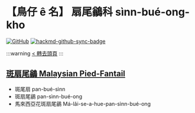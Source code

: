 # 【鳥仔 ê 名】 扇尾鶲科 sìnn-bué-ong-kho

[![GitHub](https://img.shields.io/badge/GitHub-black?logo=github)](https://github.com/siansiansu/tsiau-a-e-mia)
[![hackmd-github-sync-badge](https://hackmd.io/XGUc5jKmTISaFIn0F5-PPQ/badge)](https://hackmd.io/XGUc5jKmTISaFIn0F5-PPQ)

:::warning
[< 轉去頭頁](https://hackmd.io/@siansiansu/Hy4VzNvha)
:::

## [斑扇尾鶲 Malaysian Pied-Fantail](https://ebird.org/species/piefan1)

- 斑尾扇 pan-bué-sìnn
- 斑扇尾鶲 pan-sìnn-bué-ong
- 馬來西亞花斑扇尾鶲 Má-lâi-se-a-hue-pan-sìnn-bué-ong
